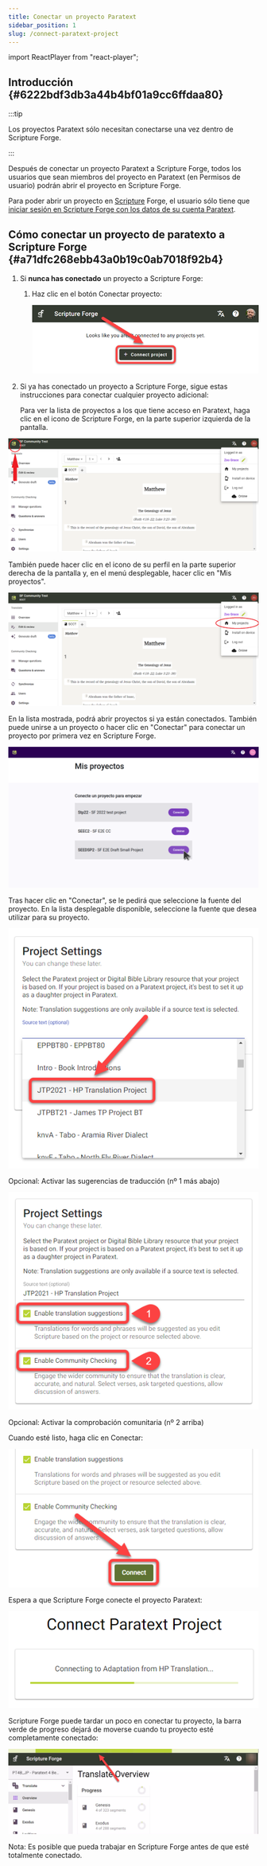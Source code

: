 ```yaml
---
title: Conectar un proyecto Paratext
sidebar_position: 1
slug: /connect-paratext-project
---
```


import ReactPlayer from "react-player";

## Introducción {#6222bdf3db3a44b4bf01a9cc6ffdaa80}


:::tip

Los proyectos Paratext sólo necesitan conectarse una vez dentro de Scripture Forge.

:::




Después de conectar un proyecto Paratext a Scripture Forge, todos los usuarios que sean miembros del proyecto en Paratext (en Permisos de usuario) podrán abrir el proyecto en Scripture Forge.


Para poder abrir un proyecto en [Scripture](/log-in) Forge, el usuario sólo tiene que [iniciar sesión en Scripture Forge con los datos de su cuenta Paratext](/log-in).


<div class="player-wrapper"><ReactPlayer controls url="https://youtu.be/exEJxc19Zm4" /></div>

## Cómo conectar un proyecto de paratexto a Scripture Forge {#a71dfc268ebb43a0b19c0ab7018f92b4}

1. Si **nunca has conectado** un proyecto a Scripture Forge:
    1. Haz clic en el botón Conectar proyecto:

        ![](./268421786.png)

2. Si ya has conectado un proyecto a Scripture Forge, sigue estas instrucciones para conectar cualquier proyecto adicional:

    Para ver la lista de proyectos a los que tiene acceso en Paratext, haga clic en el icono de Scripture Forge, en la parte superior izquierda de la pantalla.


![](./2112594915.png)


También puede hacer clic en el icono de su perfil en la parte superior derecha de la pantalla y, en el menú desplegable, hacer clic en "Mis proyectos".


![](./1201536679.png)


En la lista mostrada, podrá abrir proyectos si ya están conectados. También puede unirse a un proyecto o hacer clic en "Conectar" para conectar un proyecto por primera vez en Scripture Forge.


![](./my_projects.png)


Tras hacer clic en "Conectar", se le pedirá que seleccione la fuente del proyecto. En la lista desplegable disponible, seleccione la fuente que desea utilizar para su proyecto.


![](./1628956354.png)


Opcional: Activar las sugerencias de traducción (nº 1 más abajo)


![](./440460267.png)


Opcional: Activar la comprobación comunitaria (nº 2 arriba)


Cuando esté listo, haga clic en Conectar:


![](./210173750.png)


Espera a que Scripture Forge conecte el proyecto Paratext:


![](./1421415415.png)


Scripture Forge puede tardar un poco en conectar tu proyecto, la barra verde de progreso dejará de moverse cuando tu proyecto esté completamente conectado:


![](./672841105.png)


Nota: Es posible que pueda trabajar en Scripture Forge antes de que esté totalmente conectado.

